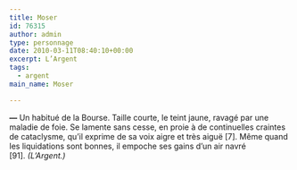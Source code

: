 ```yaml
---
title: Moser
id: 76315
author: admin
type: personnage
date: 2010-03-11T08:40:10+00:00
excerpt: L’Argent
tags:
  - argent
main_name: Moser

---
```

**—** Un habitué de la Bourse. Taille courte, le teint jaune, ravagé par une maladie de foie. Se lamente sans cesse, en proie à de continuelles craintes de cataclysme, qu’il exprime de sa voix aigre et très aiguë [7]. Même quand les liquidations sont bonnes, il empoche ses gains d’un air navré [91]. _(L’Argent.)_